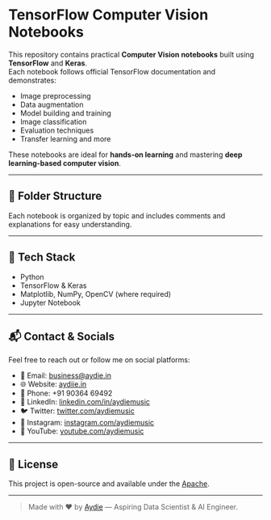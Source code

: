 # TensorFlow Computer Vision Notebooks

This repository contains practical **Computer Vision notebooks** built using **TensorFlow** and **Keras**.  
Each notebook follows official TensorFlow documentation and demonstrates:

- Image preprocessing
- Data augmentation
- Model building and training
- Image classification
- Evaluation techniques
- Transfer learning and more

These notebooks are ideal for **hands-on learning** and mastering **deep learning-based computer vision**.

---

## 📂 Folder Structure

Each notebook is organized by topic and includes comments and explanations for easy understanding.

---

## 🚀 Tech Stack

- Python
- TensorFlow & Keras
- Matplotlib, NumPy, OpenCV (where required)
- Jupyter Notebook

---

## 📬 Contact & Socials

Feel free to reach out or follow me on social platforms:

- 📧 Email: [business@aydie.in](mailto:business@aydie.in)
- 🌐 Website: [aydiie.in](https://aydiie.in)
- 📱 Phone: +91 90364 69492
- 💼 LinkedIn: [linkedin.com/in/aydiemusic](https://linkedin.com/in/aydiemusic)
- 🐦 Twitter: [twitter.com/aydiemusic](https://twitter.com/aydiemusic)
- 📸 Instagram: [instagram.com/aydiemusic](https://instagram.com/aydiemusic)
- 🎵 YouTube: [youtube.com/aydiemusic](https://youtube.com/aydiemusic)

---

## 📌 License

This project is open-source and available under the [Apache](LICENSE).

---

> Made with ❤️ by [Aydie](https://aydiie.in) — Aspiring Data Scientist & AI Engineer.
